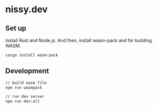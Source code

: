 # nissy.dev

## Set up

Install Rust and Node.js. And then, install wasm-pack and for building WASM. 

```sh
cargo install wasm-pack
```

## Development

```sh
// build wasm file
npm run wasmpack

// run dev server
npm run dev:all
```
